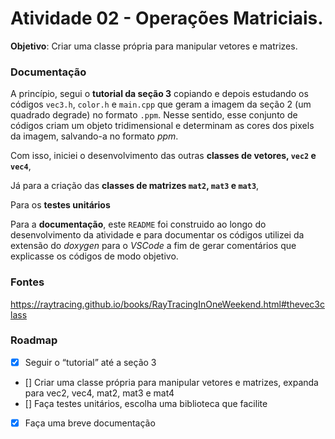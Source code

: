 # Atividade 02 - Operações Matriciais. 
**Objetivo**: Criar uma classe própria para manipular vetores e matrizes.

### Documentação
A princípio, segui o **tutorial da seção 3** copiando e depois estudando os códigos `vec3.h`, `color.h` e `main.cpp` que geram a imagem da seção 2 (um quadrado degrade) no formato `.ppm`. Nesse sentido, esse conjunto de códigos criam um objeto tridimensional e determinam as cores dos pixels da imagem, salvando-a no formato *ppm*.

Com isso, iniciei o desenvolvimento das outras **classes de vetores, `vec2` e `vec4`**,

Já para a criação das **classes de matrizes `mat2`, `mat3` e `mat3`**,

Para os **testes unitários**

Para a **documentação**, este `README` foi construido ao longo do desenvolvimento da atividade e para documentar os códigos utilizei da extensão do *doxygen* para o *VSCode* a fim de gerar comentários que explicasse os códigos de modo objetivo.

### Fontes
https://raytracing.github.io/books/RayTracingInOneWeekend.html#thevec3class <br>


### Roadmap
- [x] Seguir o “tutorial” até a seção 3
- [] Criar uma classe própria para manipular vetores e matrizes, expanda para vec2, vec4, mat2, mat3 e mat4
- [] Faça testes unitários, escolha uma biblioteca que facilite
- [x] Faça uma breve documentação